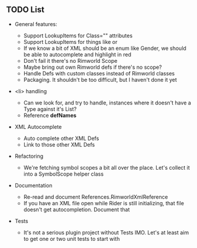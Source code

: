 ## TODO List

 * General features:
   * Support LookupItems for Class="" attributes
   * Support LookupItems for things like <thoughtWorker> or <compClass>
   * If we know a bit of XML should be an enum like Gender, we should be able to autocomplete and highlight in red
   * Don't fail it there's no Rimworld Scope
   * Maybe bring out own Rimworld defs if there's no scope?
   * Handle Defs with custom classes instead of Rimworld classes
   * Packaging. It shouldn't be too difficult, but I haven't done it yet

 * \<li> handling
   * Can we look for, and try to handle, instances where it doesn't have a Type against it's List?
   * Reference **defNames**

 * XML Autocomplete
   * Auto complete other XML Defs
   * Link to those other XML Defs
   
 * Refactoring
   * We're fetching symbol scopes a bit all over the place. Let's collect it into a SymbolScope helper class
   
 * Documentation
   * Re-read and document References.RimworldXmlReference
   * If you have an XML file open while Rider is still initializing, that file doesn't get autocompletion. Document that
   
 * Tests
   * It's not a serious plugin project without Tests IMO. Let's at least aim to get one or two unit tests to start with